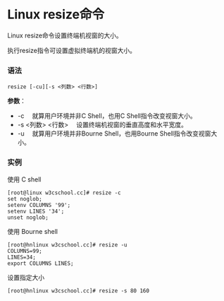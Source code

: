
# Linux resize命令



Linux resize命令设置终端机视窗的大小。

执行resize指令可设置虚拟终端机的视窗大小。

### 语法

```
resize [-cu][-s <列数> <行数>]
```

**参数**：

*   -c 　就算用户环境并非C Shell，也用C Shell指令改变视窗大小。
*   -s &lt;列数&gt; &lt;行数&gt; 　设置终端机视窗的垂直高度和水平宽度。
*   -u 　就算用户环境并非Bourne Shell，也用Bourne Shell指令改变视窗大小。

### 实例

使用 C shell

```
[root@linux w3cschool.cc]# resize -c
set noglob;
setenv COLUMNS '99';
setenv LINES '34';
unset noglob;

```

使用 Bourne shell

```
[root@hnlinux w3cschool.cc]# resize -u
COLUMNS=99;
LINES=34;
export COLUMNS LINES;

```

设置指定大小

```
[root@hnlinux w3cschool.cc]# resize -s 80 160
```




